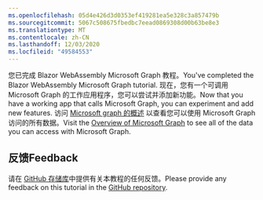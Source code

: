 ```yaml
---
ms.openlocfilehash: 05d4e426d3d0353ef419281ea5e328c3a857479b
ms.sourcegitcommit: 5067c508675fbedbc7eead0869308d00b63be8e3
ms.translationtype: MT
ms.contentlocale: zh-CN
ms.lasthandoff: 12/03/2020
ms.locfileid: "49584553"
---
```

<!-- markdownlint-disable MD002 MD041 -->

<span data-ttu-id="15a27-101">您已完成 Blazor WebAssembly Microsoft Graph 教程。</span><span class="sxs-lookup"><span data-stu-id="15a27-101">You've completed the Blazor WebAssembly Microsoft Graph tutorial.</span></span> <span data-ttu-id="15a27-102">现在，您有一个可调用 Microsoft Graph 的工作应用程序，您可以尝试并添加新功能。</span><span class="sxs-lookup"><span data-stu-id="15a27-102">Now that you have a working app that calls Microsoft Graph, you can experiment and add new features.</span></span> <span data-ttu-id="15a27-103">访问 [Microsoft graph 的概述](/graph/overview) 以查看您可以使用 Microsoft Graph 访问的所有数据。</span><span class="sxs-lookup"><span data-stu-id="15a27-103">Visit the [Overview of Microsoft Graph](/graph/overview) to see all of the data you can access with Microsoft Graph.</span></span>

## <a name="feedback"></a><span data-ttu-id="15a27-104">反馈</span><span class="sxs-lookup"><span data-stu-id="15a27-104">Feedback</span></span>

<span data-ttu-id="15a27-105">请在 [GitHub 存储库](https://github.com/microsoftgraph/msgraph-training-blazor-clientside)中提供有关本教程的任何反馈。</span><span class="sxs-lookup"><span data-stu-id="15a27-105">Please provide any feedback on this tutorial in the [GitHub repository](https://github.com/microsoftgraph/msgraph-training-blazor-clientside).</span></span>
